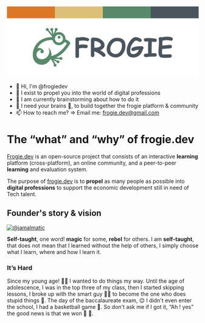 ![github-cover.png](https://raw.githubusercontent.com/frogiedev/.github/main/assets/github-cover.png)

- 👋 Hi, I'm @frogiedev
- 👀 I exist to propel you into the world of digital professions
- 🌱 I am currently brainstorming about how to do it
- 💞️ I need your brains 🧠, to build together the frogie platform & community
- 📫 How to reach me?  ⇒ Email me: [frogie.dev@gmail.com](mailto:frogie.dev@gmail.com)

# ****The “what” and “why” of frogie.dev****

[Frogie.dev](http://Frogie.dev) is an open-source project that consists of an interactive **learning** platform (cross-platform), an online community, and a peer-to-peer **learning** and evaluation system.

The purpose of [frogie.dev](https://frogie.dev) is to **propel** as many people as possible into **digital professions** to support the economic development still in need of Tech talent.

## Founder's story & vision

<div class="clearfix d-flex flex-wrap" style="margin: -1px">
          <a class="" data-ga-click="Orgs, go to person, location:profile people module; text:username" data-hovercard-type="user" data-hovercard-url="/users/jamalmatic/hovercard" data-octo-click="hovercard-link-click" data-octo-dimensions="link_type:self" href="/orgs/frogiedev/people/jamalmatic">
            <img class="avatar avatar-user" src="https://avatars.githubusercontent.com/u/11278897?s=70&amp;v=4" width="35" height="35" alt="@jamalmatic">
</a>
</div>

**Self-taught**, one word! **magic** for some, **rebel** for others. I am **self-taught**, that does not mean that I learned without the help of others, I simply choose what I learn, where and how I learn it.


### It’s Hard

Since my young age! 👶🏻 I wanted to do things my way. Until the age of adolescence,  I was in the top three of my class, then I started skipping lessons,  I broke up with the smart guy 👨‍🎨 to become the one who does stupid things  👹. The day of the baccalaureate exam, 😌 I didn't even enter the school, I had a basketball game 🏀. So don't ask me if I got it, “Ah ! yes” the good news is that we won 👏 🎉.
